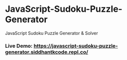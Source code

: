 # JavaScript-Sudoku-Puzzle-Generator
JavaScript Sudoku Puzzle Generator &amp; Solver

### Live Demo: https://javascript-sudoku-puzzle-generator.siddhantkcode.repl.co/

